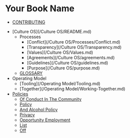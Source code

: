 # Your Book Name

  * [CONTRIBUTING](/CONTRIBUTING.md)
- [Culture OS](/Culture OS/README.md)
  - Processes
      * [Conflict](/Culture OS/Processes/Conflict.md)
    * [Transparency](/Culture OS/Transparency.md)
    * [Values](/Culture OS/Values.md)
    * [Agreements](/Culture OS/agreements.md)
    * [Guidelines](/Culture OS/guidelines.md)
    * [Purpose](/Culture OS/purpose.md)
  * [GLOSSARY](/GLOSSARY.md)
- Operating Model
    * [Tooling](/Operating Model/Tooling.md)
    * [Together](/Operating Model/Working-Together.md)
- [Policies](/Policies/README.md)
    * [Of Conduct In The Community](/Policies/Code-of-Conduct-in-the-Community.md)
    * [Policy](/Policies/Complaint-Policy.md)
    * [And Alcohol Policy](/Policies/Drug-and-Alcohol-Policy.md)
    * [Privacy](/Policies/Employee-Privacy.md)
    * [Opportunity Employment](/Policies/Equal-Opportunity-Employment.md)
    * [List](/Policies/Holiday-List.md)
    * [Off](/Policies/Time-Off.md)
